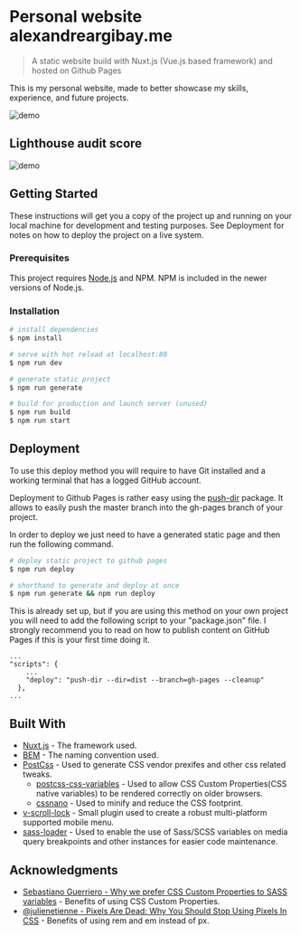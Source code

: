 # Personal website alexandreargibay.me

> A static website build with Nuxt.js (Vue.js based framework) and hosted on Github Pages


This is my personal website, made to better showcase my skills, experience, and future projects.


![demo](https://alexandreargibay.me/page_preview.png)

## Lighthouse audit score

![demo](https://alexandreargibay.me/lighthouse_score.PNG)

## Getting Started

These instructions will get you a copy of the project up and running on your local machine for development and testing purposes. See Deployment for notes on how to deploy the project on a live system.

### Prerequisites

This project requires [Node.js](https://nodejs.org/) and NPM. NPM is included in the newer versions of Node.js.

### Installation

``` bash
# install dependencies
$ npm install

# serve with hot reload at localhost:80
$ npm run dev

# generate static project
$ npm run generate

# build for production and launch server (unused)
$ npm run build
$ npm run start
```


## Deployment

To use this deploy method you will require to have Git installed and a working terminal that has a logged GitHub account.

Deployment to Github Pages is rather easy using the [push-dir](https://github.com/L33T-KR3W/push-dir) package. It allows to easily push the master branch into the gh-pages branch of your project.

In order to deploy we just need to have a generated static page and then run the following command.

``` bash
# deploy static project to github pages
$ npm run deploy

# shorthand to generate and deploy at once
$ npm run generate && npm run deploy

```

This is already set up, but if you are using this method on your own project you will need to add the following script to your "package.json" file. I strongly recommend you to read on how to publish content on GitHub Pages if this is your first time doing it.

```
...
"scripts": {
    ...
    "deploy": "push-dir --dir=dist --branch=gh-pages --cleanup"
  },
...
```

## Built With

* [Nuxt.js](https://nuxtjs.org/guide) - The framework used.
* [BEM](https://en.bem.info/methodology/) - The naming convention used.
* [PostCss](https://github.com/postcss/postcss) - Used to generate CSS vendor prexifes and other css related tweaks.
    * [postcss-css-variables](https://github.com/MadLittleMods/postcss-css-variables) - Used to allow CSS Custom Properties(CSS native variables) to be rendered correctly on older browsers.
    * [cssnano](https://cssnano.co/) - Used to minify and reduce the CSS footprint.
* [v-scroll-lock](https://github.com/phegman/v-scroll-lock) - Small plugin used to create a robust multi-platform supported mobile menu.
* [sass-loader](https://github.com/webpack-contrib/sass-loader) - Used to enable the use of Sass/SCSS variables on media query breakpoints and other instances for easier code maintenance.

## Acknowledgments

* [Sebastiano Guerriero - Why we prefer CSS Custom Properties to SASS variables](https://codyhouse.co/blog/post/css-custom-properties-vs-sass-variables) - Benefits of using CSS Custom Properties.
* [@julienetienne - Pixels Are Dead: Why You Should Stop Using Pixels In CSS](https://medium.com/@julienetienne/pixels-are-dead-faa87cd8c8b9) - Benefits of using rem and em instead of px.
